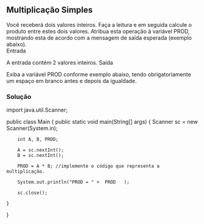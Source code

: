 ## Multiplicação Simples

Você receberá dois valores inteiros. Faça a leitura e em seguida calcule o produto entre estes dois valores. Atribua esta operação à variável PROD, mostrando esta de acordo com a mensagem de saída esperada (exemplo abaixo).   
Entrada

A entrada contém 2 valores inteiros.
Saída

Exiba a variável PROD conforme exemplo abaixo, tendo obrigatoriamente um espaço em branco antes e depois da igualdade.


### Solução 

import java.util.Scanner;

public class Main {
	public static void main(String[] args) {
		Scanner sc = new Scanner(System.in);
		
		int A, B, PROD;
		
		A = sc.nextInt();
		B = sc.nextInt();
		
		PROD = A * B; //implemente o código que representa a multiplicação.
		
		System.out.println("PROD = " +  PROD   );
		
		sc.close();
		
	}
}


